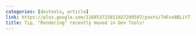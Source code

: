 ```yaml
---
categories: [devtools, article]
link: https://plus.google.com/116853723811027299597/posts/7dFvx8BLiY7 
title: Tip, "Rendering" recently moved in Dev Tools! 
---
```

